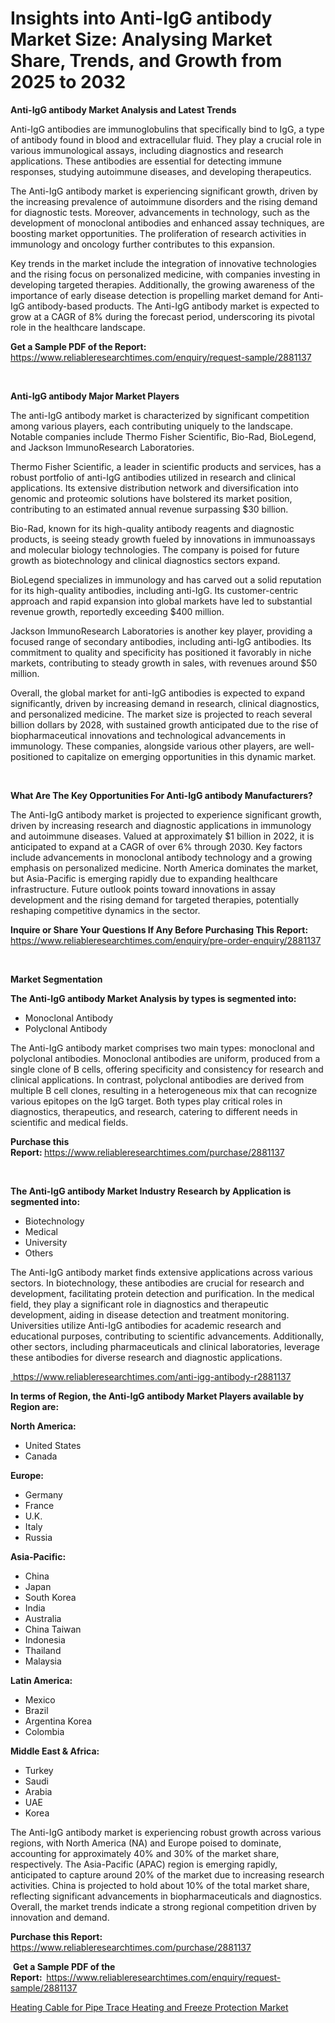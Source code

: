 <p><h1>Insights into Anti-IgG antibody Market Size: Analysing Market Share, Trends, and Growth from 2025 to 2032</h1></p><p><strong>Anti-IgG antibody Market Analysis and Latest Trends</strong></p>
<p><p>Anti-IgG antibodies are immunoglobulins that specifically bind to IgG, a type of antibody found in blood and extracellular fluid. They play a crucial role in various immunological assays, including diagnostics and research applications. These antibodies are essential for detecting immune responses, studying autoimmune diseases, and developing therapeutics.</p><p>The Anti-IgG antibody market is experiencing significant growth, driven by the increasing prevalence of autoimmune disorders and the rising demand for diagnostic tests. Moreover, advancements in technology, such as the development of monoclonal antibodies and enhanced assay techniques, are boosting market opportunities. The proliferation of research activities in immunology and oncology further contributes to this expansion.</p><p>Key trends in the market include the integration of innovative technologies and the rising focus on personalized medicine, with companies investing in developing targeted therapies. Additionally, the growing awareness of the importance of early disease detection is propelling market demand for Anti-IgG antibody-based products. The Anti-IgG antibody market is expected to grow at a CAGR of 8% during the forecast period, underscoring its pivotal role in the healthcare landscape.</p></p>
<p><strong>Get a Sample PDF of the Report:&nbsp;</strong> <a href="https://www.reliableresearchtimes.com/enquiry/request-sample/2881137?utm_campaign=2733&utm_medium=2&utm_source=Github&utm_content=ia&utm_term=12032025&utm_id=anti-igg-antibody">https://www.reliableresearchtimes.com/enquiry/request-sample/2881137</a></p>
<p>&nbsp;</p>
<p><strong>Anti-IgG antibody Major Market Players</strong></p>
<p><p>The anti-IgG antibody market is characterized by significant competition among various players, each contributing uniquely to the landscape. Notable companies include Thermo Fisher Scientific, Bio-Rad, BioLegend, and Jackson ImmunoResearch Laboratories. </p><p>Thermo Fisher Scientific, a leader in scientific products and services, has a robust portfolio of anti-IgG antibodies utilized in research and clinical applications. Its extensive distribution network and diversification into genomic and proteomic solutions have bolstered its market position, contributing to an estimated annual revenue surpassing $30 billion.</p><p>Bio-Rad, known for its high-quality antibody reagents and diagnostic products, is seeing steady growth fueled by innovations in immunoassays and molecular biology technologies. The company is poised for future growth as biotechnology and clinical diagnostics sectors expand.</p><p>BioLegend specializes in immunology and has carved out a solid reputation for its high-quality antibodies, including anti-IgG. Its customer-centric approach and rapid expansion into global markets have led to substantial revenue growth, reportedly exceeding $400 million.</p><p>Jackson ImmunoResearch Laboratories is another key player, providing a focused range of secondary antibodies, including anti-IgG antibodies. Its commitment to quality and specificity has positioned it favorably in niche markets, contributing to steady growth in sales, with revenues around $50 million.</p><p>Overall, the global market for anti-IgG antibodies is expected to expand significantly, driven by increasing demand in research, clinical diagnostics, and personalized medicine. The market size is projected to reach several billion dollars by 2028, with sustained growth anticipated due to the rise of biopharmaceutical innovations and technological advancements in immunology. These companies, alongside various other players, are well-positioned to capitalize on emerging opportunities in this dynamic market.</p></p>
<p>&nbsp;</p>
<p><strong>What Are The Key Opportunities For Anti-IgG antibody Manufacturers?</strong></p>
<p><p>The Anti-IgG antibody market is projected to experience significant growth, driven by increasing research and diagnostic applications in immunology and autoimmune diseases. Valued at approximately $1 billion in 2022, it is anticipated to expand at a CAGR of over 6% through 2030. Key factors include advancements in monoclonal antibody technology and a growing emphasis on personalized medicine. North America dominates the market, but Asia-Pacific is emerging rapidly due to expanding healthcare infrastructure. Future outlook points toward innovations in assay development and the rising demand for targeted therapies, potentially reshaping competitive dynamics in the sector.</p></p>
<p><strong>Inquire or Share Your Questions If Any Before Purchasing This Report:</strong> <a href="https://www.reliableresearchtimes.com/enquiry/pre-order-enquiry/2881137?utm_campaign=2733&utm_medium=2&utm_source=Github&utm_content=ia&utm_term=12032025&utm_id=anti-igg-antibody">https://www.reliableresearchtimes.com/enquiry/pre-order-enquiry/2881137</a></p>
<p>&nbsp;</p>
<p><strong>Market Segmentation</strong></p>
<p><strong>The Anti-IgG antibody Market Analysis by types is segmented into:</strong></p>
<p><ul><li>Monoclonal Antibody</li><li>Polyclonal Antibody</li></ul></p>
<p><p>The Anti-IgG antibody market comprises two main types: monoclonal and polyclonal antibodies. Monoclonal antibodies are uniform, produced from a single clone of B cells, offering specificity and consistency for research and clinical applications. In contrast, polyclonal antibodies are derived from multiple B cell clones, resulting in a heterogeneous mix that can recognize various epitopes on the IgG target. Both types play critical roles in diagnostics, therapeutics, and research, catering to different needs in scientific and medical fields.</p></p>
<p><strong>Purchase this Report:&nbsp;</strong><a href="https://www.reliableresearchtimes.com/purchase/2881137?utm_campaign=2733&utm_medium=2&utm_source=Github&utm_content=ia&utm_term=12032025&utm_id=anti-igg-antibody">https://www.reliableresearchtimes.com/purchase/2881137</a></p>
<p>&nbsp;</p>
<p><strong>The Anti-IgG antibody Market Industry Research by Application is segmented into:</strong></p>
<p><ul><li>Biotechnology</li><li>Medical</li><li>University</li><li>Others</li></ul></p>
<p><p>The Anti-IgG antibody market finds extensive applications across various sectors. In biotechnology, these antibodies are crucial for research and development, facilitating protein detection and purification. In the medical field, they play a significant role in diagnostics and therapeutic development, aiding in disease detection and treatment monitoring. Universities utilize Anti-IgG antibodies for academic research and educational purposes, contributing to scientific advancements. Additionally, other sectors, including pharmaceuticals and clinical laboratories, leverage these antibodies for diverse research and diagnostic applications.</p></p>
<p><a href="https://www.reliableresearchtimes.com/anti-igg-antibody-r2881137?utm_campaign=2733&utm_medium=2&utm_source=Github&utm_content=ia&utm_term=12032025&utm_id=anti-igg-antibody">&nbsp;https://www.reliableresearchtimes.com/anti-igg-antibody-r2881137</a></p>
<p><strong>In terms of Region, the Anti-IgG antibody Market Players available by Region are:</strong></p>
<p>
    <p> <strong> North America: </strong>
        <ul>
            <li>United States</li>
            <li>Canada</li>
        </ul>
        </p> 
    <p> <strong> Europe: </strong>
        <ul>
            <li>Germany</li>
            <li>France</li>
            <li>U.K.</li>
            <li>Italy</li>
            <li>Russia</li>
        </ul>
        </p> 
    <p> <strong> Asia-Pacific: </strong>
        <ul>
            <li>China</li>
            <li>Japan</li>
            <li>South Korea</li>
            <li>India</li>
            <li>Australia</li>
            <li>China Taiwan</li>
            <li>Indonesia</li>
            <li>Thailand</li>
            <li>Malaysia</li>
        </ul>
        </p> 
    <p> <strong> Latin America: </strong>
        <ul>
            <li>Mexico</li>
            <li>Brazil</li>
            <li>Argentina Korea</li>
            <li>Colombia</li>
        </ul>
        </p> 
    <p> <strong> Middle East & Africa: </strong>
        <ul>
            <li>Turkey</li>
            <li>Saudi</li>
            <li>Arabia</li>
            <li>UAE</li>
            <li>Korea</li>
        </ul>
    </p>
    </p>
<p><p>The Anti-IgG antibody market is experiencing robust growth across various regions, with North America (NA) and Europe poised to dominate, accounting for approximately 40% and 30% of the market share, respectively. The Asia-Pacific (APAC) region is emerging rapidly, anticipated to capture around 20% of the market due to increasing research activities. China is projected to hold about 10% of the total market share, reflecting significant advancements in biopharmaceuticals and diagnostics. Overall, the market trends indicate a strong regional competition driven by innovation and demand.</p></p>
<p><strong>Purchase this Report: </strong><a href="https://www.reliableresearchtimes.com/purchase/2881137?utm_campaign=2733&utm_medium=2&utm_source=Github&utm_content=ia&utm_term=12032025&utm_id=anti-igg-antibody">https://www.reliableresearchtimes.com/purchase/2881137</a></p>
<p>&nbsp;<strong>Get a Sample PDF of the Report:&nbsp;&nbsp;</strong><a href="https://www.reliableresearchtimes.com/enquiry/request-sample/2881137?utm_campaign=2733&utm_medium=2&utm_source=Github&utm_content=ia&utm_term=12032025&utm_id=anti-igg-antibody">https://www.reliableresearchtimes.com/enquiry/request-sample/2881137</a></p>
<p><strong></strong></p>
<p><p><a href="https://github.com/marlanamarvn/Market-Research-Report-List-1/blob/main/heating-cable-for-pipe-trace-heating-and-freeze-protection-market.md?utm_campaign=2733&utm_medium=2&utm_source=Github&utm_content=ia&utm_term=12032025&utm_id=anti-igg-antibody">Heating Cable for Pipe Trace Heating and Freeze Protection Market</a></p></p>